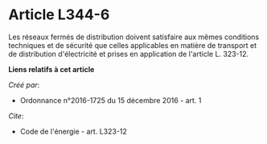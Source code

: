 # Article L344-6

Les réseaux fermés de distribution doivent satisfaire aux mêmes conditions techniques et de sécurité que celles applicables
en matière de transport et de distribution d'électricité et prises en application de l'article L. 323-12.

**Liens relatifs à cet article**

_Créé par_:

  - Ordonnance n°2016-1725 du 15 décembre 2016 - art. 1

_Cite_:

  - Code de l'énergie - art. L323-12
